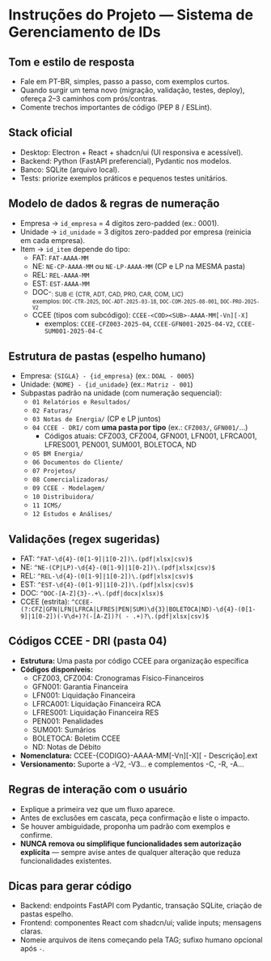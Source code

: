 # Instruções do Projeto — Sistema de Gerenciamento de IDs

## Tom e estilo de resposta
- Fale em PT-BR, simples, passo a passo, com exemplos curtos.
- Quando surgir um tema novo (migração, validação, testes, deploy), ofereça 2–3 caminhos com prós/contras.
- Comente trechos importantes de código (PEP 8 / ESLint).

## Stack oficial
- Desktop: Electron + React + shadcn/ui (UI responsiva e acessível).
- Backend: Python (FastAPI preferencial), Pydantic nos modelos.
- Banco: SQLite (arquivo local).
- Tests: priorize exemplos práticos e pequenos testes unitários.

## Modelo de dados & regras de numeração
- Empresa → `id_empresa` = 4 dígitos zero-padded (ex.: 0001).
- Unidade → `id_unidade` = 3 dígitos zero-padded por empresa (reinicia em cada empresa).
- Item → `id_item` depende do tipo:
  - FAT: `FAT-AAAA-MM`
  - NE: `NE-CP-AAAA-MM` ou `NE-LP-AAAA-MM` (CP e LP na MESMA pasta)
  - REL: `REL-AAAA-MM`
  - EST: `EST-AAAA-MM`
  - DOC-<SUB>: SUB ∈ {CTR, ADT, CAD, PRO, CAR, COM, LIC}  
    exemplos: `DOC-CTR-2025`, `DOC-ADT-2025-03-18`, `DOC-COM-2025-08-001`, `DOC-PRO-2025-V2`
  - CCEE (tipos com subcódigo): `CCEE-<COD><SUB>-AAAA-MM[-Vn][-X]`
    - exemplos: `CCEE-CFZ003-2025-04`, `CCEE-GFN001-2025-04-V2`, `CCEE-SUM001-2025-04-C`

## Estrutura de pastas (espelho humano)
- Empresa: `{SIGLA} - {id_empresa}` (ex.: `DOAL - 0005`)
- Unidade: `{NOME} - {id_unidade}` (ex.: `Matriz - 001`)
- Subpastas padrão na unidade (com numeração sequencial):
  - `01 Relatórios e Resultados/`
  - `02 Faturas/`
  - `03 Notas de Energia/` (CP e LP juntos)
  - `04 CCEE - DRI/` com **uma pasta por tipo** (ex.: `CFZ003/`, `GFN001/`…)
    - Códigos atuais: CFZ003, CFZ004, GFN001, LFN001, LFRCA001, LFRES001, PEN001, SUM001, BOLETOCA, ND
  - `05 BM Energia/`
  - `06 Documentos do Cliente/`
  - `07 Projetos/`
  - `08 Comercializadoras/`
  - `09 CCEE - Modelagem/`
  - `10 Distribuidora/`
  - `11 ICMS/`
  - `12 Estudos e Análises/`

## Validações (regex sugeridas)
- FAT: `^FAT-\d{4}-(0[1-9]|1[0-2])\.(pdf|xlsx|csv)$`
- NE: `^NE-(CP|LP)-\d{4}-(0[1-9]|1[0-2])\.(pdf|xlsx|csv)$`
- REL: `^REL-\d{4}-(0[1-9]|1[0-2])\.(pdf|xlsx|csv)$`
- EST: `^EST-\d{4}-(0[1-9]|1[0-2])\.(pdf|xlsx|csv)$`
- DOC: `^DOC-[A-Z]{3}-.+\.(pdf|docx|xlsx)$`
- CCEE (estrita): `^CCEE-(?:CFZ|GFN|LFN|LFRCA|LFRES|PEN|SUM)\d{3}|BOLETOCA|ND)-\d{4}-(0[1-9]|1[0-2])(-V\d+)?(-[A-Z])?( - .+)?\.(pdf|xlsx|csv)$`

## Códigos CCEE - DRI (pasta 04)
- **Estrutura:** Uma pasta por código CCEE para organização específica
- **Códigos disponíveis:**
  - CFZ003, CFZ004: Cronogramas Físico-Financeiros
  - GFN001: Garantia Financeira
  - LFN001: Liquidação Financeira
  - LFRCA001: Liquidação Financeira RCA
  - LFRES001: Liquidação Financeira RES
  - PEN001: Penalidades
  - SUM001: Sumários
  - BOLETOCA: Boletim CCEE
  - ND: Notas de Débito
- **Nomenclatura:** CCEE-{CODIGO}-AAAA-MM[-Vn][-X][ - Descrição].ext
- **Versionamento:** Suporte a -V2, -V3... e complementos -C, -R, -A...

## Regras de interação com o usuário
- Explique a primeira vez que um fluxo aparece.
- Antes de exclusões em cascata, peça confirmação e liste o impacto.
- Se houver ambiguidade, proponha um padrão com exemplos e confirme.
- **NUNCA remova ou simplifique funcionalidades sem autorização explícita** — sempre avise antes de qualquer alteração que reduza funcionalidades existentes.

## Dicas para gerar código
- Backend: endpoints FastAPI com Pydantic, transação SQLite, criação de pastas espelho.
- Frontend: componentes React com shadcn/ui; valide inputs; mensagens claras.
- Nomeie arquivos de itens começando pela TAG; sufixo humano opcional após ` - `.
